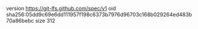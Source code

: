 version https://git-lfs.github.com/spec/v1
oid sha256:05dd9c69e6dd111957f198c6373b7976d96703c168b029264ed483b70a86bebc
size 312
